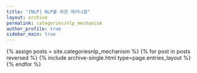 ```yaml
---
title: "[NLP] NLP를 위한 메커니즘"
layout: archive
permalink: categories/nlp_mechanism
author_profile: true
sidebar_main: true
---
```



{% assign posts = site.categoriesnlp_mechanism %}
{% for post in posts reversed %} {% include archive-single.html type=page.entries_layout %} {% endfor %}